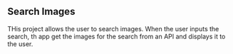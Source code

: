 ## Search Images

THis project allows the user to search images. When the user inputs the search, th app get the images for the search from an API and displays it to the user.

